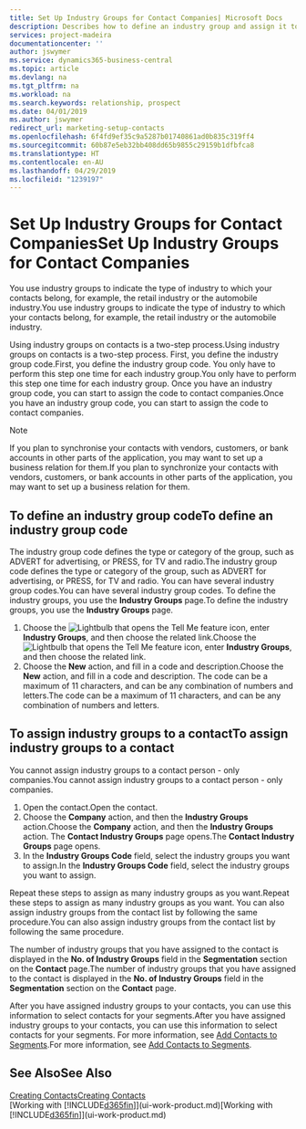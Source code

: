 ```yaml
---
title: Set Up Industry Groups for Contact Companies| Microsoft Docs
description: Describes how to define an industry group and assign it to a contact company, for example, the retail industry or the automobile industry.
services: project-madeira
documentationcenter: ''
author: jswymer
ms.service: dynamics365-business-central
ms.topic: article
ms.devlang: na
ms.tgt_pltfrm: na
ms.workload: na
ms.search.keywords: relationship, prospect
ms.date: 04/01/2019
ms.author: jswymer
redirect_url: marketing-setup-contacts
ms.openlocfilehash: 6f4fd9ef35c9a5287b01740861ad0b835c319ff4
ms.sourcegitcommit: 60b87e5eb32bb408dd65b9855c29159b1dfbfca8
ms.translationtype: HT
ms.contentlocale: en-AU
ms.lasthandoff: 04/29/2019
ms.locfileid: "1239197"
---
```

# <a name="set-up-industry-groups-for-contact-companies"></a><span data-ttu-id="23bc9-103">Set Up Industry Groups for Contact Companies</span><span class="sxs-lookup"><span data-stu-id="23bc9-103">Set Up Industry Groups for Contact Companies</span></span>
<span data-ttu-id="23bc9-104">You use industry groups to indicate the type of industry to which your contacts belong, for example, the retail industry or the automobile industry.</span><span class="sxs-lookup"><span data-stu-id="23bc9-104">You use industry groups to indicate the type of industry to which your contacts belong, for example, the retail industry or the automobile industry.</span></span>

<span data-ttu-id="23bc9-105">Using industry groups on contacts is a two-step process.</span><span class="sxs-lookup"><span data-stu-id="23bc9-105">Using industry groups on contacts is a two-step process.</span></span> <span data-ttu-id="23bc9-106">First, you define the industry group code.</span><span class="sxs-lookup"><span data-stu-id="23bc9-106">First, you define the industry group code.</span></span> <span data-ttu-id="23bc9-107">You only have to perform this step one time for each industry group.</span><span class="sxs-lookup"><span data-stu-id="23bc9-107">You only have to perform this step one time for each industry group.</span></span> <span data-ttu-id="23bc9-108">Once you have an industry group code, you can start to assign the code to contact companies.</span><span class="sxs-lookup"><span data-stu-id="23bc9-108">Once you have an industry group code, you can start to assign the code to contact companies.</span></span>

> [!NOTE]  
>   <span data-ttu-id="23bc9-109">If you plan to synchronise your contacts with vendors, customers, or bank accounts in other parts of the application, you may want to set up a business relation for them.</span><span class="sxs-lookup"><span data-stu-id="23bc9-109">If you plan to synchronize your contacts with vendors, customers, or bank accounts in other parts of the application, you may want to set up a business relation for them.</span></span>

## <a name="to-define-an-industry-group-code"></a><span data-ttu-id="23bc9-110">To define an industry group code</span><span class="sxs-lookup"><span data-stu-id="23bc9-110">To define an industry group code</span></span>
<span data-ttu-id="23bc9-111">The industry group code defines the type or category of the group, such as ADVERT for advertising, or PRESS, for TV and radio.</span><span class="sxs-lookup"><span data-stu-id="23bc9-111">The industry group code defines the type or category of the group, such as ADVERT for advertising, or PRESS, for TV and radio.</span></span> <span data-ttu-id="23bc9-112">You can have several industry group codes.</span><span class="sxs-lookup"><span data-stu-id="23bc9-112">You can have several industry group codes.</span></span> <span data-ttu-id="23bc9-113">To define the industry groups, you use the **Industry Groups** page.</span><span class="sxs-lookup"><span data-stu-id="23bc9-113">To define the industry groups, you use the **Industry Groups** page.</span></span>

1. <span data-ttu-id="23bc9-114">Choose the ![Lightbulb that opens the Tell Me feature](media/ui-search/search_small.png "Tell me what you want to do") icon, enter **Industry Groups**, and then choose the related link.</span><span class="sxs-lookup"><span data-stu-id="23bc9-114">Choose the ![Lightbulb that opens the Tell Me feature](media/ui-search/search_small.png "Tell me what you want to do") icon, enter **Industry Groups**, and then choose the related link.</span></span>
2. <span data-ttu-id="23bc9-115">Choose the **New** action, and fill in a code and description.</span><span class="sxs-lookup"><span data-stu-id="23bc9-115">Choose the **New** action, and fill in a code and description.</span></span> <span data-ttu-id="23bc9-116">The code can be a maximum of 11 characters, and can be any combination of numbers and letters.</span><span class="sxs-lookup"><span data-stu-id="23bc9-116">The code can be a maximum of 11 characters, and can be any combination of numbers and letters.</span></span>

## <a name="AssignIndustryGroupContact"></a> <span data-ttu-id="23bc9-117">To assign industry groups to a contact</span><span class="sxs-lookup"><span data-stu-id="23bc9-117">To assign industry groups to a contact</span></span>
<span data-ttu-id="23bc9-118">You cannot assign industry groups to a contact person - only companies.</span><span class="sxs-lookup"><span data-stu-id="23bc9-118">You cannot assign industry groups to a contact person - only companies.</span></span>

1. <span data-ttu-id="23bc9-119">Open the contact.</span><span class="sxs-lookup"><span data-stu-id="23bc9-119">Open the contact.</span></span>
2. <span data-ttu-id="23bc9-120">Choose the **Company** action, and then the **Industry Groups** action.</span><span class="sxs-lookup"><span data-stu-id="23bc9-120">Choose the **Company** action, and then the **Industry Groups** action.</span></span> <span data-ttu-id="23bc9-121">The **Contact Industry Groups** page opens.</span><span class="sxs-lookup"><span data-stu-id="23bc9-121">The **Contact Industry Groups** page opens.</span></span>
3. <span data-ttu-id="23bc9-122">In the **Industry Groups Code** field, select the industry groups you want to assign.</span><span class="sxs-lookup"><span data-stu-id="23bc9-122">In the **Industry Groups Code** field, select the industry groups you want to assign.</span></span>

<span data-ttu-id="23bc9-123">Repeat these steps to assign as many industry groups as you want.</span><span class="sxs-lookup"><span data-stu-id="23bc9-123">Repeat these steps to assign as many industry groups as you want.</span></span> <span data-ttu-id="23bc9-124">You can also assign industry groups from the contact list by following the same procedure.</span><span class="sxs-lookup"><span data-stu-id="23bc9-124">You can also assign industry groups from the contact list by following the same procedure.</span></span>

<span data-ttu-id="23bc9-125">The number of industry groups that you have assigned to the contact is displayed in the **No. of Industry Groups** field in the **Segmentation** section on the **Contact** page.</span><span class="sxs-lookup"><span data-stu-id="23bc9-125">The number of industry groups that you have assigned to the contact is displayed in the **No. of Industry Groups** field in the **Segmentation** section on the **Contact** page.</span></span>

<span data-ttu-id="23bc9-126">After you have assigned industry groups to your contacts, you can use this information to select contacts for your segments.</span><span class="sxs-lookup"><span data-stu-id="23bc9-126">After you have assigned industry groups to your contacts, you can use this information to select contacts for your segments.</span></span> <span data-ttu-id="23bc9-127">For more information, see [Add Contacts to Segments](marketing-add-contact-segment.md).</span><span class="sxs-lookup"><span data-stu-id="23bc9-127">For more information, see [Add Contacts to Segments](marketing-add-contact-segment.md).</span></span>

## <a name="see-also"></a><span data-ttu-id="23bc9-128">See Also</span><span class="sxs-lookup"><span data-stu-id="23bc9-128">See Also</span></span>
[<span data-ttu-id="23bc9-129">Creating Contacts</span><span class="sxs-lookup"><span data-stu-id="23bc9-129">Creating Contacts</span></span>](marketing-create-contact-companies.md)  
<span data-ttu-id="23bc9-130">[Working with [!INCLUDE[d365fin](includes/d365fin_md.md)]](ui-work-product.md)</span><span class="sxs-lookup"><span data-stu-id="23bc9-130">[Working with [!INCLUDE[d365fin](includes/d365fin_md.md)]](ui-work-product.md)</span></span>
